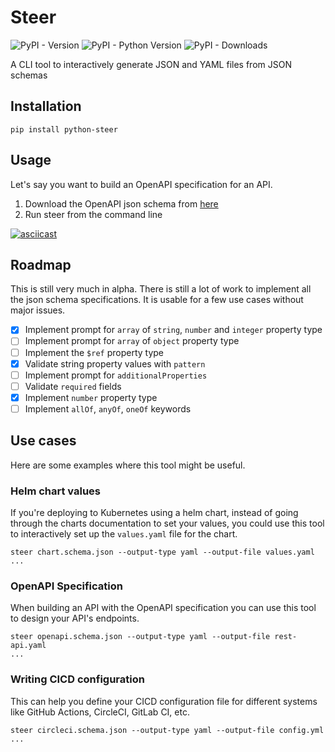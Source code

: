 # Steer

![PyPI - Version](https://img.shields.io/pypi/v/python-steer)
![PyPI - Python Version](https://img.shields.io/pypi/pyversions/python-steer)
![PyPI - Downloads](https://img.shields.io/pypi/dm/python-steer)


A CLI tool to interactively generate JSON and YAML files from JSON schemas

## Installation

```shell
pip install python-steer
```

## Usage

Let's say you want to build an OpenAPI specification for an API.

1. Download the OpenAPI json schema from [here](https://github.com/OAI/OpenAPI-Specification/blob/main/schemas/v2.0/schema.json)
1. Run steer from the command line

[![asciicast](https://asciinema.org/a/s7k97RgWaRjhokuT1EZ6SgYlw.svg)](https://asciinema.org/a/s7k97RgWaRjhokuT1EZ6SgYlw)

## Roadmap

This is still very much in alpha. There is still a lot of work to implement all the json schema specifications.
It is usable for a few use cases without major issues.

- [x] Implement prompt for `array` of `string`, `number` and `integer` property type
- [ ] Implement prompt for `array` of `object` property type
- [ ] Implement the `$ref` property type
- [x] Validate string property values with `pattern`
- [ ] Implement prompt for `additionalProperties`
- [ ] Validate `required` fields
- [x] Implement `number` property type
- [ ] Implement `allOf`, `anyOf`, `oneOf` keywords

## Use cases

Here are some examples where this tool might be useful.

### Helm chart values

If you're deploying to Kubernetes using a helm chart, instead of going through the charts documentation to set your values, you could use this tool to interactively set up the `values.yaml` file for the chart.

```shell
steer chart.schema.json --output-type yaml --output-file values.yaml
...
```

### OpenAPI Specification

When building an API with the OpenAPI specification you can use this tool to design your API's endpoints.

```shell
steer openapi.schema.json --output-type yaml --output-file rest-api.yaml
...
```

### Writing CICD configuration

This can help you define your CICD configuration file for different systems like GitHub Actions, CircleCI, GitLab CI, etc.

```shell
steer circleci.schema.json --output-type yaml --output-file config.yml
...
```
